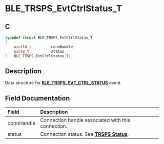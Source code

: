 # BLE_TRSPS_EvtCtrlStatus_T

## C

```c
typedef struct BLE_TRSPS_EvtCtrlStatus_T
{
    uint16_t         connHandle;
    uint8_t          status;
}   BLE_TRSPS_EvtCtrlStatus_T;
```

## Description

Data structure for **[BLE_TRSPS_EVT_CTRL_STATUS](GUID-1D0AD6D8-972B-4D20-89ED-354F04B1AD8B.md)** event.


## Field Documentation

|Field|Description|
|:---|:---|
|connHandle|Connection handle associated with this connection.|
|status|Connection status. See **[TRSPS Status](GUID-24F25B2D-77E9-45C8-BE65-22CD3277A075.md)**.|
